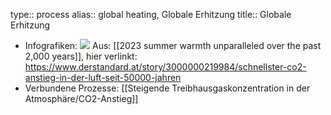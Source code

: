 type:: process
alias:: global heating, Globale Erhitzung
title:: Globale Erhitzung

- Infografiken:
  ![](https://i.ds.at/ZNGRrw/c:1341:441:fp:0.500:0.500/rs:fill:1600:0/plain/lido-images/2024/05/14/79535774-376f-4012-9f23-406282fcde43.jpeg)
  Aus: [[2023 summer warmth unparalleled over the past 2,000 years]], hier verlinkt: https://www.derstandard.at/story/3000000219984/schnellster-co2-anstieg-in-der-luft-seit-50000-jahren
- Verbundene Prozesse:
  [[Steigende Treibhausgaskonzentration in der Atmosphäre/CO2-Anstieg]]